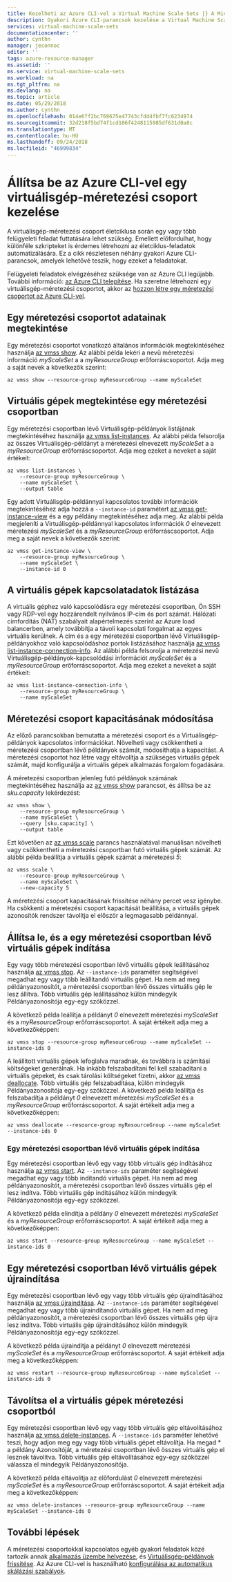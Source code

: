 ```yaml
---
title: Kezelheti az Azure CLI-vel a Virtual Machine Scale Sets |} A Microsoft Docs
description: Gyakori Azure CLI-parancsok kezelése a Virtual Machine Scale Sets, például a következőkkel elindíthatja és leállíthatja a példány, vagy módosítsa a méretezési csoport kapacitásának beállítása.
services: virtual-machine-scale-sets
documentationcenter: ''
author: cynthn
manager: jeconnoc
editor: ''
tags: azure-resource-manager
ms.assetid: ''
ms.service: virtual-machine-scale-sets
ms.workload: na
ms.tgt_pltfrm: na
ms.devlang: na
ms.topic: article
ms.date: 05/29/2018
ms.author: cynthn
ms.openlocfilehash: 014e6ff2bc769675e47743cfdd4fbf7fc6234974
ms.sourcegitcommit: 32d218f5bd74f1cd106f4248115985df631d0a8c
ms.translationtype: MT
ms.contentlocale: hu-HU
ms.lasthandoff: 09/24/2018
ms.locfileid: "46999834"
---
```

# <a name="manage-a-virtual-machine-scale-set-with-the-azure-cli"></a>Állítsa be az Azure CLI-vel egy virtuálisgép-méretezési csoport kezelése
A virtuálisgép-méretezési csoport életciklusa során egy vagy több felügyeleti feladat futtatására lehet szükség. Emellett előfordulhat, hogy különféle szkripteket is érdemes létrehozni az életciklus-feladatok automatizálására. Ez a cikk részletesen néhány gyakori Azure CLI-parancsok, amelyek lehetővé teszik, hogy ezeket a feladatokat.

Felügyeleti feladatok elvégzéséhez szüksége van az Azure CLI legújabb. További információ: [az Azure CLI telepítése](/cli/azure/install-azure-cli). Ha szeretne létrehozni egy virtuálisgép-méretezési csoportot, akkor az [hozzon létre egy méretezési csoportot az Azure CLI-vel](quick-create-cli.md).


## <a name="view-information-about-a-scale-set"></a>Egy méretezési csoportot adatainak megtekintése
Egy méretezési csoportot vonatkozó általános információk megtekintéséhez használja [az vmss show](/cli/azure/vmss#az_vmss_show). Az alábbi példa lekéri a nevű méretezési információ *myScaleSet* a a *myResourceGroup* erőforráscsoportot. Adja meg a saját nevek a következők szerint:

```azurecli
az vmss show --resource-group myResourceGroup --name myScaleSet
```


## <a name="view-vms-in-a-scale-set"></a>Virtuális gépek megtekintése egy méretezési csoportban
Egy méretezési csoportban lévő Virtuálisgép-példányok listájának megtekintéséhez használja [az vmss list-instances](/cli/azure/vmss#list-instances). Az alábbi példa felsorolja az összes Virtuálisgép-példányt a méretezési elnevezett *myScaleSet* a a *myResourceGroup* erőforráscsoportot. Adja meg ezeket a neveket a saját értékeit:

```azurecli
az vmss list-instances \
    --resource-group myResourceGroup \
    --name myScaleSet \
    --output table
```

Egy adott Virtuálisgép-példánnyal kapcsolatos további információk megtekintéséhez adja hozzá a `--instance-id` paramétert [az vmss get-instance-view](/cli/azure/vmss#get-instance-view) és a egy példány megtekintéséhez adja meg. Az alábbi példa megjeleníti a Virtuálisgép-példánnyal kapcsolatos információk *0* elnevezett méretezési *myScaleSet* és a *myResourceGroup* erőforráscsoportot. Adja meg a saját nevek a következők szerint:

```azurecli
az vmss get-instance-view \
    --resource-group myResourceGroup \
    --name myScaleSet \
    --instance-id 0
```


## <a name="list-connection-information-for-vms"></a>A virtuális gépek kapcsolatadatok listázása
A virtuális géphez való kapcsolódásra egy méretezési csoportban, Ön SSH vagy RDP-vel egy hozzárendelt nyilvános IP-cím és port számát. Hálózati címfordítás (NAT) szabályait alapértelmezés szerint az Azure load balancerben, amely továbbítja a távoli kapcsolati forgalmat az egyes virtuális kerülnek. A cím és a egy méretezési csoportban lévő Virtuálisgép-példányokhoz való kapcsolódáshoz portok listázásához használja [az vmss list-instance-connection-info](/cli/azure/vmss#list-instance-connection-info). Az alábbi példa felsorolja a méretezési nevű Virtuálisgép-példányok-kapcsolódási információt *myScaleSet* és a *myResourceGroup* erőforráscsoportot. Adja meg ezeket a neveket a saját értékeit:

```azurecli
az vmss list-instance-connection-info \
    --resource-group myResourceGroup \
    --name myScaleSet
```


## <a name="change-the-capacity-of-a-scale-set"></a>Méretezési csoport kapacitásának módosítása
Az előző parancsokban bemutatta a méretezési csoport és a Virtuálisgép-példányok kapcsolatos információkat. Növelheti vagy csökkentheti a méretezési csoportban lévő példányok számát, módosíthatja a kapacitást. A méretezési csoportot hoz létre vagy eltávolítja a szükséges virtuális gépek számát, majd konfigurálja a virtuális gépek alkalmazás forgalom fogadására.

A méretezési csoportban jelenleg futó példányok számának megtekintéséhez használja az [az vmss show](/cli/azure/vmss#az_vmss_show) parancsot, és állítsa be az *sku.capacity* lekérdezést:

```azurecli
az vmss show \
    --resource-group myResourceGroup \
    --name myScaleSet \
    --query [sku.capacity] \
    --output table
```

Ezt követően az [az vmss scale](/cli/azure/vmss#az_vmss_scale) parancs használatával manuálisan növelheti vagy csökkentheti a méretezési csoportban futó virtuális gépek számát. Az alábbi példa beállítja a virtuális gépek számát a méretezési *5*:

```azurecli
az vmss scale \
    --resource-group myResourceGroup \
    --name myScaleSet \
    --new-capacity 5
```

A méretezési csoport kapacitásának frissítése néhány percet vesz igénybe. Ha csökkenti a méretezési csoport kapacitását beállítása, a virtuális gépek azonosítók rendszer távolítja el először a legmagasabb példánnyal.


## <a name="stop-and-start-vms-in-a-scale-set"></a>Állítsa le, és a egy méretezési csoportban lévő virtuális gépek indítása
Egy vagy több méretezési csoportban lévő virtuális gépek leállításához használja [az vmss stop](/cli/azure/vmss#az-vmss-stop). Az `--instance-ids` paraméter segítségével megadhat egy vagy több leállítandó virtuális gépet. Ha nem ad meg példányazonosítót, a méretezési csoportban lévő összes virtuális gép le lesz állítva. Több virtuális gép leállításához külön mindegyik Példányazonosítója egy-egy szóközzel.

A következő példa leállítja a példányt *0* elnevezett méretezési *myScaleSet* és a *myResourceGroup* erőforráscsoportot. A saját értékeit adja meg a következőképpen:

```azurecli
az vmss stop --resource-group myResourceGroup --name myScaleSet --instance-ids 0
```

A leállított virtuális gépek lefoglalva maradnak, és továbbra is számítási költségeket generálnak. Ha inkább felszabadítani fel kell szabadítani a virtuális gépeket, és csak tárolási költségeket fizetni, akkor [az vmss deallocate](/cli/azure/vmss#az_vmss_deallocate). Több virtuális gép felszabadítása, külön mindegyik Példányazonosítója egy-egy szóközzel. A következő példa leállítja és felszabadítja a példányt *0* elnevezett méretezési *myScaleSet* és a *myResourceGroup* erőforráscsoportot. A saját értékeit adja meg a következőképpen:

```azurecli
az vmss deallocate --resource-group myResourceGroup --name myScaleSet --instance-ids 0
```


### <a name="start-vms-in-a-scale-set"></a>Egy méretezési csoportban lévő virtuális gépek indítása
Egy méretezési csoportban lévő egy vagy több virtuális gép indításához használja [az vmss start](/cli/azure/vmss#az_vmss_start). Az `--instance-ids` paraméter segítségével megadhat egy vagy több indítandó virtuális gépet. Ha nem ad meg példányazonosítót, a méretezési csoportban lévő összes virtuális gép el lesz indítva. Több virtuális gép indításához külön mindegyik Példányazonosítója egy-egy szóközzel.

A következő példa elindítja a példány *0* elnevezett méretezési *myScaleSet* és a *myResourceGroup* erőforráscsoportot. A saját értékeit adja meg a következőképpen:

```azurecli
az vmss start --resource-group myResourceGroup --name myScaleSet --instance-ids 0
```


## <a name="restart-vms-in-a-scale-set"></a>Egy méretezési csoportban lévő virtuális gépek újraindítása
Egy méretezési csoportban lévő egy vagy több virtuális gép újraindításához használja [az vmss újraindítása](/cli/azure/vmss#az_vmss_restart). Az `--instance-ids` paraméter segítségével megadhat egy vagy több újraindítandó virtuális gépet. Ha nem ad meg példányazonosítót, a méretezési csoportban lévő összes virtuális gép újra lesz indítva. Több virtuális gép újraindításához külön mindegyik Példányazonosítója egy-egy szóközzel.

A következő példa újraindítja a példányt *0* elnevezett méretezési *myScaleSet* és a *myResourceGroup* erőforráscsoportot. A saját értékeit adja meg a következőképpen:

```azurecli
az vmss restart --resource-group myResourceGroup --name myScaleSet --instance-ids 0
```


## <a name="remove-vms-from-a-scale-set"></a>Távolítsa el a virtuális gépek méretezési csoportból
Egy méretezési csoportban lévő egy vagy több virtuális gép eltávolításához használja [az vmss delete-instances](/cli/azure/vmss#delete-instances). A `--instance-ids` paraméter lehetővé teszi, hogy adjon meg egy vagy több virtuális gépet eltávolítja. Ha megad * a példány Azonosítóját, a méretezési csoportban lévő összes virtuális gép el lesznek távolítva. Több virtuális gép eltávolításához egy-egy szóközzel válassza el mindegyik Példányazonosítója.

A következő példa eltávolítja az előfordulást *0* elnevezett méretezési *myScaleSet* és a *myResourceGroup* erőforráscsoportot. A saját értékeit adja meg a következőképpen:

```azurecli
az vmss delete-instances --resource-group myResourceGroup --name myScaleSet --instance-ids 0
```


## <a name="next-steps"></a>További lépések
A méretezési csoportokkal kapcsolatos egyéb gyakori feladatok közé tartozik annak [alkalmazás üzembe helyezése](virtual-machine-scale-sets-deploy-app.md), és [Virtuálisgép-példányok frissítése](virtual-machine-scale-sets-upgrade-scale-set.md). Az Azure CLI-vel is használható [konfigurálása az automatikus skálázási szabályok](virtual-machine-scale-sets-autoscale-overview.md).
